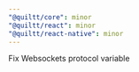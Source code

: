 ```yaml
---
"@quiltt/core": minor
"@quiltt/react": minor
"@quiltt/react-native": minor
---
```


Fix Websockets protocol variable
